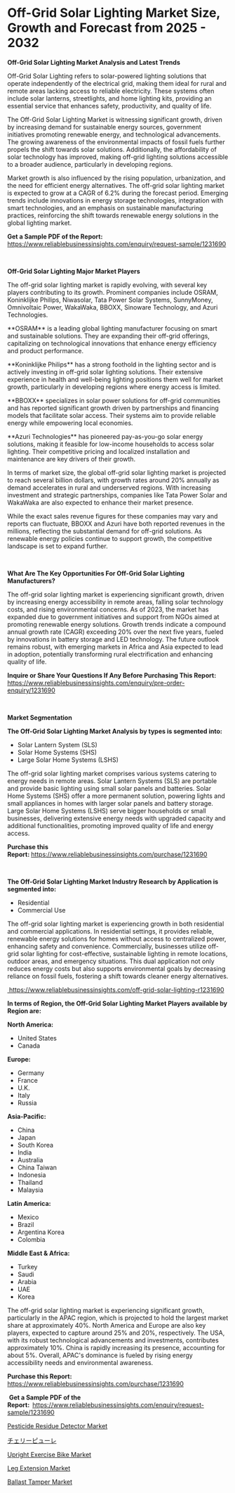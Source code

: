 <p><h1>Off-Grid Solar Lighting Market Size, Growth and Forecast from 2025 - 2032</h1></p><p><strong>Off-Grid Solar Lighting Market Analysis and Latest Trends</strong></p>
<p><p>Off-Grid Solar Lighting refers to solar-powered lighting solutions that operate independently of the electrical grid, making them ideal for rural and remote areas lacking access to reliable electricity. These systems often include solar lanterns, streetlights, and home lighting kits, providing an essential service that enhances safety, productivity, and quality of life.</p><p>The Off-Grid Solar Lighting Market is witnessing significant growth, driven by increasing demand for sustainable energy sources, government initiatives promoting renewable energy, and technological advancements. The growing awareness of the environmental impacts of fossil fuels further propels the shift towards solar solutions. Additionally, the affordability of solar technology has improved, making off-grid lighting solutions accessible to a broader audience, particularly in developing regions.</p><p>Market growth is also influenced by the rising population, urbanization, and the need for efficient energy alternatives. The off-grid solar lighting market is expected to grow at a CAGR of 6.2% during the forecast period. Emerging trends include innovations in energy storage technologies, integration with smart technologies, and an emphasis on sustainable manufacturing practices, reinforcing the shift towards renewable energy solutions in the global lighting market.</p></p>
<p><strong>Get a Sample PDF of the Report:&nbsp;</strong> <a href="https://www.reliablebusinessinsights.com/enquiry/request-sample/1231690?utm_campaign=101&utm_medium=2&utm_source=Github&utm_content=ia&utm_term=09042025&utm_id=off-grid-solar-lighting">https://www.reliablebusinessinsights.com/enquiry/request-sample/1231690</a></p>
<p>&nbsp;</p>
<p><strong>Off-Grid Solar Lighting Major Market Players</strong></p>
<p><p>The off-grid solar lighting market is rapidly evolving, with several key players contributing to its growth. Prominent companies include OSRAM, Koninklijke Philips, Niwasolar, Tata Power Solar Systems, SunnyMoney, Omnivoltaic Power, WakaWaka, BBOXX, Sinoware Technology, and Azuri Technologies.</p><p>**OSRAM** is a leading global lighting manufacturer focusing on smart and sustainable solutions. They are expanding their off-grid offerings, capitalizing on technological innovations that enhance energy efficiency and product performance.</p><p>**Koninklijke Philips** has a strong foothold in the lighting sector and is actively investing in off-grid solar lighting solutions. Their extensive experience in health and well-being lighting positions them well for market growth, particularly in developing regions where energy access is limited.</p><p>**BBOXX** specializes in solar power solutions for off-grid communities and has reported significant growth driven by partnerships and financing models that facilitate solar access. Their systems aim to provide reliable energy while empowering local economies.</p><p>**Azuri Technologies** has pioneered pay-as-you-go solar energy solutions, making it feasible for low-income households to access solar lighting. Their competitive pricing and localized installation and maintenance are key drivers of their growth.</p><p>In terms of market size, the global off-grid solar lighting market is projected to reach several billion dollars, with growth rates around 20% annually as demand accelerates in rural and underserved regions. With increasing investment and strategic partnerships, companies like Tata Power Solar and WakaWaka are also expected to enhance their market presence.</p><p>While the exact sales revenue figures for these companies may vary and reports can fluctuate, BBOXX and Azuri have both reported revenues in the millions, reflecting the substantial demand for off-grid solutions. As renewable energy policies continue to support growth, the competitive landscape is set to expand further.</p></p>
<p>&nbsp;</p>
<p><strong>What Are The Key Opportunities For Off-Grid Solar Lighting Manufacturers?</strong></p>
<p><p>The off-grid solar lighting market is experiencing significant growth, driven by increasing energy accessibility in remote areas, falling solar technology costs, and rising environmental concerns. As of 2023, the market has expanded due to government initiatives and support from NGOs aimed at promoting renewable energy solutions. Growth trends indicate a compound annual growth rate (CAGR) exceeding 20% over the next five years, fueled by innovations in battery storage and LED technology. The future outlook remains robust, with emerging markets in Africa and Asia expected to lead in adoption, potentially transforming rural electrification and enhancing quality of life.</p></p>
<p><strong>Inquire or Share Your Questions If Any Before Purchasing This Report:</strong> <a href="https://www.reliablebusinessinsights.com/enquiry/pre-order-enquiry/1231690?utm_campaign=101&utm_medium=2&utm_source=Github&utm_content=ia&utm_term=09042025&utm_id=off-grid-solar-lighting">https://www.reliablebusinessinsights.com/enquiry/pre-order-enquiry/1231690</a></p>
<p>&nbsp;</p>
<p><strong>Market Segmentation</strong></p>
<p><strong>The Off-Grid Solar Lighting Market Analysis by types is segmented into:</strong></p>
<p><ul><li>Solar Lantern System (SLS)</li><li>Solar Home Systems (SHS)</li><li>Large Solar Home Systems (LSHS)</li></ul></p>
<p><p>The off-grid solar lighting market comprises various systems catering to energy needs in remote areas. Solar Lantern Systems (SLS) are portable and provide basic lighting using small solar panels and batteries. Solar Home Systems (SHS) offer a more permanent solution, powering lights and small appliances in homes with larger solar panels and battery storage. Large Solar Home Systems (LSHS) serve bigger households or small businesses, delivering extensive energy needs with upgraded capacity and additional functionalities, promoting improved quality of life and energy access.</p></p>
<p><strong>Purchase this Report:&nbsp;</strong><a href="https://www.reliablebusinessinsights.com/purchase/1231690?utm_campaign=101&utm_medium=2&utm_source=Github&utm_content=ia&utm_term=09042025&utm_id=off-grid-solar-lighting">https://www.reliablebusinessinsights.com/purchase/1231690</a></p>
<p>&nbsp;</p>
<p><strong>The Off-Grid Solar Lighting Market Industry Research by Application is segmented into:</strong></p>
<p><ul><li>Residential</li><li>Commercial Use</li></ul></p>
<p><p>The off-grid solar lighting market is experiencing growth in both residential and commercial applications. In residential settings, it provides reliable, renewable energy solutions for homes without access to centralized power, enhancing safety and convenience. Commercially, businesses utilize off-grid solar lighting for cost-effective, sustainable lighting in remote locations, outdoor areas, and emergency situations. This dual application not only reduces energy costs but also supports environmental goals by decreasing reliance on fossil fuels, fostering a shift towards cleaner energy alternatives.</p></p>
<p><a href="https://www.reliablebusinessinsights.com/off-grid-solar-lighting-r1231690?utm_campaign=101&utm_medium=2&utm_source=Github&utm_content=ia&utm_term=09042025&utm_id=off-grid-solar-lighting">&nbsp;https://www.reliablebusinessinsights.com/off-grid-solar-lighting-r1231690</a></p>
<p><strong>In terms of Region, the Off-Grid Solar Lighting Market Players available by Region are:</strong></p>
<p>
    <p> <strong> North America: </strong>
        <ul>
            <li>United States</li>
            <li>Canada</li>
        </ul>
        </p> 
    <p> <strong> Europe: </strong>
        <ul>
            <li>Germany</li>
            <li>France</li>
            <li>U.K.</li>
            <li>Italy</li>
            <li>Russia</li>
        </ul>
        </p> 
    <p> <strong> Asia-Pacific: </strong>
        <ul>
            <li>China</li>
            <li>Japan</li>
            <li>South Korea</li>
            <li>India</li>
            <li>Australia</li>
            <li>China Taiwan</li>
            <li>Indonesia</li>
            <li>Thailand</li>
            <li>Malaysia</li>
        </ul>
        </p> 
    <p> <strong> Latin America: </strong>
        <ul>
            <li>Mexico</li>
            <li>Brazil</li>
            <li>Argentina Korea</li>
            <li>Colombia</li>
        </ul>
        </p> 
    <p> <strong> Middle East & Africa: </strong>
        <ul>
            <li>Turkey</li>
            <li>Saudi</li>
            <li>Arabia</li>
            <li>UAE</li>
            <li>Korea</li>
        </ul>
    </p>
    </p>
<p><p>The off-grid solar lighting market is experiencing significant growth, particularly in the APAC region, which is projected to hold the largest market share at approximately 40%. North America and Europe are also key players, expected to capture around 25% and 20%, respectively. The USA, with its robust technological advancements and investments, contributes approximately 10%. China is rapidly increasing its presence, accounting for about 5%. Overall, APAC's dominance is fueled by rising energy accessibility needs and environmental awareness.</p></p>
<p><strong>Purchase this Report: </strong><a href="https://www.reliablebusinessinsights.com/purchase/1231690?utm_campaign=101&utm_medium=2&utm_source=Github&utm_content=ia&utm_term=09042025&utm_id=off-grid-solar-lighting">https://www.reliablebusinessinsights.com/purchase/1231690</a></p>
<p>&nbsp;<strong>Get a Sample PDF of the Report:&nbsp;&nbsp;</strong><a href="https://www.reliablebusinessinsights.com/enquiry/request-sample/1231690?utm_campaign=101&utm_medium=2&utm_source=Github&utm_content=ia&utm_term=09042025&utm_id=off-grid-solar-lighting">https://www.reliablebusinessinsights.com/enquiry/request-sample/1231690</a></p>
<p><strong></strong></p>
<p><p><a href="https://github.com/snaikraso/Market-Research-Report-List-1/blob/main/pesticide-residue-detector-market.md?utm_campaign=101&utm_medium=2&utm_source=Github&utm_content=ia&utm_term=09042025&utm_id=off-grid-solar-lighting">Pesticide Residue Detector Market</a></p><p><a href="https://github.com/lababdou/Market-Research-Report-List-7/blob/main/654783054052.md?utm_campaign=101&utm_medium=2&utm_source=Github&utm_content=ia&utm_term=09042025&utm_id=off-grid-solar-lighting">チェリーピューレ</a></p><p><a href="https://github.com/shimweummul/Market-Research-Report-List-1/blob/main/upright-exercise-bike-market.md?utm_campaign=101&utm_medium=2&utm_source=Github&utm_content=ia&utm_term=09042025&utm_id=off-grid-solar-lighting">Upright Exercise Bike Market</a></p><p><a href="https://github.com/sternymkere4/Market-Research-Report-List-1/blob/main/leg-extension-market.md?utm_campaign=101&utm_medium=2&utm_source=Github&utm_content=ia&utm_term=09042025&utm_id=off-grid-solar-lighting">Leg Extension Market</a></p><p><a href="https://github.com/kadutjoelly83/Market-Research-Report-List-1/blob/main/ballast-tamper-market.md?utm_campaign=101&utm_medium=2&utm_source=Github&utm_content=ia&utm_term=09042025&utm_id=off-grid-solar-lighting">Ballast Tamper Market</a></p></p>